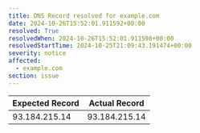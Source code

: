 ```yaml
---
title: DNS Record resolved for example.com
date: 2024-10-26T15:52:01.911592+00:00
resolved: True
resolvedWhen: 2024-10-26T15:52:01.911598+00:00
resolvedStartTime: 2024-10-25T21:09:43.191474+00:00
severity: notice
affected:
  - example.com
section: issue
---
```


| Expected Record  | Actual Record  |
|------------------|----------------|
| 93.184.215.14 | 93.184.215.14 |

